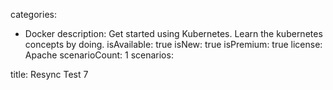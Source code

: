 categories:
  - Docker
description: Get started using Kubernetes. Learn the kubernetes concepts by doing.
isAvailable: true
isNew: true
isPremium: true
license: Apache
scenarioCount: 1
scenarios:

title: Resync Test 7
